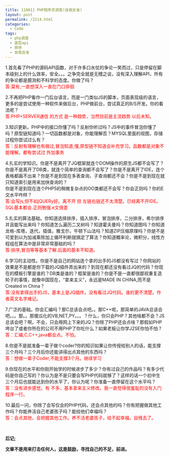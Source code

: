 ```yaml
---
title: 110811 PHP程序员调查(自我反省)
layout: post
permalink: /2214.html
categories:
  - Code
tags:
  - php调查
  - 底层api
  - 排序
  - 自我反省
---
```

1.首先看了PHP的源码API函数，对于许多口水仗的争论一笑而过，只是停留在脚本级别上的什么效率，安全。。。之争完全就是无稽之谈，没有深入理解API，所有的争论都是臆测和不科学的态度。你做了吗？  
<span style="color: #ff0000;">答:莫有,一直想深入一直在门口徘徊</span>

2.不再把PHP看作一门后台语言，而是一门类似JS的脚本，页面表现级的语言，更多的是尝试使用一种软件来做后台，PHP做前台，尝试真正的B/S开发。你的看法呢？  
<span style="color: #ff0000;">答:PHP+SERVER通信 的方式 是一种趋势，当然目前是主流趋势 以后未知。</span>

3.知识更新。PHP中的接口你懂了吗？反射你听过吗？JS中的事件冒泡你懂了吗？原型链知道吗？一切函数都是对象，你能理解否？MYSQL里面的视图，存储过程你尝试过么有？  
<span style="color: #ff0000;">答：反射有理解也有做过,冒泡知道,懂,原型链不知道会补充学习。函数都是对象不能理解。都有尝试过 外加事务</span>

4.扎实的学知识。你是不是离开了JQ框架就连个DOM操作的原生JS都不会写了？你是不是离开了DB类，就连个简单的查询都不会写了？你是不是离开了IDE，连个表格都画不出来？你是不是到现在多表查询，子查询都还不会？你是不是到现在就只知道索引是用来加快查询的？  
你是不是到现在连个PHP5的稍微复杂点的OO类都还不会写？你会正则吗？你的E文水平咋样？  
<span style="color: #ff0000;">答:会写js,但不如jQUERy好。离不开 但 左链右链还不太清楚。已经离不开IDE。SQL基本都会.正则勉强.e文很差</span>

5.扎实的算法基础。你知道选择排序，插入排序，冒泡排序，二分排序，希尔排序并且能写出来吗？你知道怎么遍历二叉树吗？知道霍夫曼吗？你知道图吗？你知道龙格-库塔，迭代，插值，雅戈尔，牛顿下山法吗？知道ZIP压缩原理吗？你是不是可爱到以为加减乘除加上循环判断就搞定了算法？你知道概率论，微积分，线性方程组在算法中是非常非常基础的吗？  
<span style="color: #ff0000;">答:排序,冒泡等等基本了解.后面的基本不知道。</span>

6.学习的主动性。你是不是自己的网站连个拿的出手的JS都没有写过？你网站的效果是不是都是你下载的JQ插件弄出来的？到现在都还没有看过JQ的代码？你现在的模板引擎是谁的？DB类是谁的？框架是谁的？你是不是一直都很鄙视重复造轮子的事情，就像中国现在，“拿来主义”，永远是MADE IN CHINA,而不是Created in China？  
<span style="color: #ff0000;">答:没有拿得出手的JS，基本上是JQ插件。没有看过JQ代码。谁的更不清楚。作者英文名字难记。</span>

7.广泛的基础。你会汇编吗？那C总该会点吧。。那C++呢，那简单的JAVA总该会吧。。。那。。那傻瓜化的VB,NET,PY。。。？什么，你只会PHP？其他啥都不会？JS总该会吧？啊，不会，只会用网上下来的JQ？你除了PHP还会点啥？那假如PHP垮台了或者你所在的公司不用PHP了你吃什么？如果老板让你学J2SE你怕不怕？  
<span style="color: #ff0000;">答：汇编,C,C++,java都会点。不怕。</span>

8.你是不是就准备一辈子做个coder?你的知识如果让你传授给别人的话，能支撑三个月吗？三个月后你还能讲得出点其他的东西吗？  
<span style="color: #ff0000;">答：想做一辈子Coder,不能支撑3个月。继续学习</span>

9.你现在的水平和你刚开始学的时候进步了多少？你有过自己的作品吗？有多少代码是你自己写的？你认为是不是只要会写PHP代码就够了？这样的话一个初中生三个月后也就能达到你的水平了，你认为呢？你准备一直停留在这个水平吗？  
<span style="color: #ff0000;">答：没有进步感觉。有 不多，基本拿来主义修改。我一直觉得很羞耻的没有入门程序一行。</span>

10.最后一问，你除了会写仅会的PHP代码，还会点其他的吗？你有把握做其他工作吗？你能养活自己老婆孩子吗？能给他们幸福吗？  
<span style="color: #ff0000;">答：会点其他，会把握其他工作。养不活老婆孩子，给不起幸福，自残去了。</span>

&nbsp;

**后记;**

**文章不是用来打击任何人，这是鼓励，寻找自己的不足，前进。**